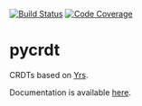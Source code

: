 [![Build Status](https://github.com/y-crdt/pycrdt/actions/workflows/test.yml/badge.svg?query=branch%3Amain++)](https://github.com/y-crdt/pycrdt/actions/workflows/test.yml/badge.svg?query=branch%3Amain++)
[![Code Coverage](https://img.shields.io/badge/coverage-100%25-green)](https://img.shields.io/badge/coverage-100%25-green)

# pycrdt

CRDTs based on [Yrs](https://github.com/y-crdt/y-crdt/tree/main/yrs).

Documentation is available [here](https://y-crdt.github.io/pycrdt).
